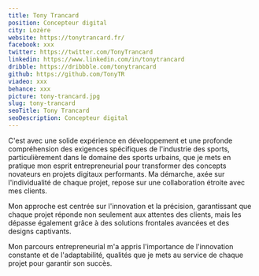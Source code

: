 ```yaml
---
title: Tony Trancard
position: Concepteur digital
city: Lozère
website: https://tonytrancard.fr/
facebook: xxx
twitter: https://twitter.com/TonyTrancard
linkedin: https://www.linkedin.com/in/tonytrancard
dribble: https://dribbble.com/tonytrancard
github: https://github.com/TonyTR
viadeo: xxx
behance: xxx
picture: tony-trancard.jpg
slug: tony-trancard
seoTitle: Tony Trancard
seoDescription: Concepteur digital
---
```


C'est avec une solide expérience en développement et une profonde compréhension des exigences spécifiques de l'industrie des sports, particulièrement dans le domaine des sports urbains, que je mets en pratique mon esprit entrepreneurial pour transformer des concepts novateurs en projets digitaux performants. Ma démarche, axée sur l'individualité de chaque projet, repose sur une collaboration étroite avec mes clients.

Mon approche est centrée sur l'innovation et la précision, garantissant que chaque projet réponde non seulement aux attentes des clients, mais les dépasse également grâce à des solutions frontales avancées et des designs captivants.

Mon parcours entrepreneurial m'a appris l'importance de l'innovation constante et de l'adaptabilité, qualités que je mets au service de chaque projet pour garantir son succès.
